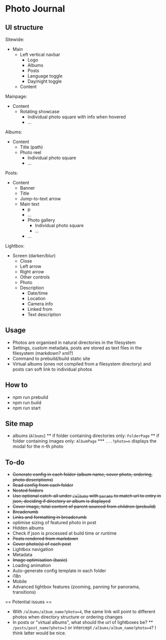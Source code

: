 # Photo Journal

## UI structure
Sitewide:
* Main
  * Left vertical navbar
    * Logo
    * Albums
    * Posts
    * Language toggle
    * Day/night toggle
  * Content

Mainpage:
* Content
  * Rotating showcase
    * Individual photo square with info when hovered
    * ...

Albums:
* Content
  * Title (path)
  * Photo reel
    * Individual photo square
    * ...

Posts:
* Content
  * Banner
  * Title
  * Jump-to-text arrow
  * Main text
    * p
    * ...
    * Photo gallery
      * Individual photo square
      * ...
    * ...

Lightbox:
* Screen (darken/blur)
  * Close
  * Left arrow
  * Right arrow
  * Other controls
  * Photo
  * Description
    * Date/time
    * Location
    * Camera info
    * Linked from
    * Text description

## Usage
* Photos are organised in natural directories in the filesystem
* Settings, custom metadata, posts are stored as text files in the filesystem (markdown? xml?)
* Command to prebuild/build static site
* Virtual albums (ones not compiled from a filesystem directory) and posts can soft link to individual photos

## How to
* npm run prebuild
* npm run build
* npm run start

## Site map
* albums (`Albums`)
** if folder containing directories only: `FolderPage`
** if folder containing images only: `AlbumPage`
*** `...?photo=n` displays the modal for the n-th photo

## To-do
* ~~Generate config in each folder (album name, cover photo, ordering, photo descriptions)~~
* ~~Read config from each folder~~
* ~~Nested folders~~
* ~~Use optional catch-all under `/albums` with `params` to match url to entry in json, deciding if directory or album is displayed~~
* ~~Cover image, total content of parent sourced from children (prebuild)~~
* ~~Breadcrumb~~
* ~~Links and formatting in breadcrumb~~
* optimise sizing of featured photo in post
* Hidden albums
* Check if json is processed at build time or runtime
* ~~Posts rendered from markdown~~
* ~~Cover photo(s) of each post~~
* Lightbox navigation
* Metadata
* ~~Image optimisation (basic)~~
* Loading animation
* Auto-generate config template in each folder
* i18n
* Mobile
* Advanced lightbox features (zooming, panning for panorama, transitions)

== Potential issues ==
* With `/albums/album_name?photo=4`, the same link will point to different photos when directory structure or ordering changes
* In posts or "virtual albums", what should the url of lightboxes be?
** `/posts/post_name?photo=3` or intercept `/albums/album_name?photo=4`? I think latter would be nice.
